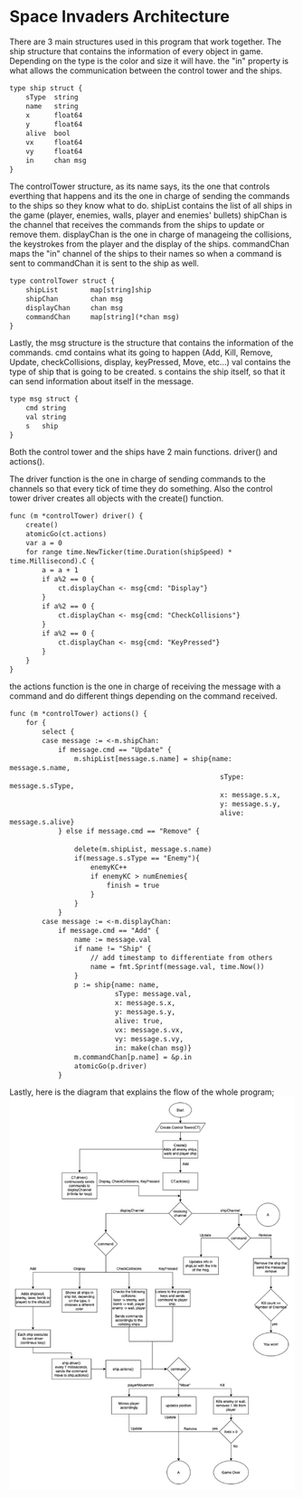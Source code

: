 # Space Invaders Architecture
There are 3 main structures used in this program that work together.
The ship structure that contains the information of every object in game. Depending on the type is the color and size it will have. 
the "in" property is what allows the communication between the control tower and the ships.
```
type ship struct {
	sType  string
	name   string
	x      float64
	y      float64
	alive  bool
	vx     float64
	vy     float64
	in     chan msg
}
```
The controlTower structure, as its name says, its the one that controls everthing that happens and its the one in charge of sending the commands to the ships so they know what to do. 
shipList contains the list of all ships in the game (player, enemies, walls, player and enemies' bullets)
shipChan is the channel that receives the commands from the ships to update or remove them.
displayChan is the one in charge of manageing the collisions, the keystrokes from the player and the display of the ships.
commandChan maps the "in" channel of the ships to their names so when a command is sent to commandChan it is sent to the ship as well.
```
type controlTower struct {
	shipList        map[string]ship
	shipChan	    chan msg
	displayChan     chan msg
	commandChan     map[string](*chan msg)
}
```
Lastly, the msg structure is the structure that contains the information of the commands.
cmd contains what its going to happen (Add, Kill, Remove, Update, checkCollisions, display, keyPressed, Move, etc...)
val contains the type of ship that is going to be created.
s contains the ship itself, so that it can send information about itself in the message.

```
type msg struct {
	cmd string
	val string
	s   ship
}
```

Both the control tower and the ships have 2 main functions. driver() and actions().

The driver function is the one in charge of sending commands to the channels so that every tick of time they do something.
Also the control tower driver creates all objects with the create() function.

```
func (m *controlTower) driver() {
	create()
	atomicGo(ct.actions)
	var a = 0
	for range time.NewTicker(time.Duration(shipSpeed) * time.Millisecond).C {
		a = a + 1
		if a%2 == 0 {
			ct.displayChan <- msg{cmd: "Display"}
		}
		if a%2 == 0 {
			ct.displayChan <- msg{cmd: "CheckCollisions"}
		}
		if a%2 == 0 {
			ct.displayChan <- msg{cmd: "KeyPressed"}
		}
	}
}
```
the actions function is the one in charge of receiving the message with a command and do different things depending on the command received.
```
func (m *controlTower) actions() {
	for {
		select {   
		case message := <-m.shipChan:
			if message.cmd == "Update" {
				m.shipList[message.s.name] = ship{name: message.s.name,
													sType: message.s.sType,
													x: message.s.x, 
													y: message.s.y, 
													alive: message.s.alive}
			} else if message.cmd == "Remove" {

				delete(m.shipList, message.s.name)
				if(message.s.sType == "Enemy"){
					enemyKC++
					if enemyKC > numEnemies{
						finish = true
					}
				}
			}
		case message := <-m.displayChan:
			if message.cmd == "Add" {
				name := message.val
				if name != "Ship" {
					// add timestamp to differentiate from others
					name = fmt.Sprintf(message.val, time.Now())
				}
				p := ship{name: name, 
						  sType: message.val, 
						  x: message.s.x, 
						  y: message.s.y, 
						  alive: true, 
						  vx: message.s.vx, 
						  vy: message.s.vy, 
						  in: make(chan msg)}
				m.commandChan[p.name] = &p.in
				atomicGo(p.driver)
			}
```

Lastly, here is the diagram that explains the flow of the whole program;
![](Diagrama.jpg)